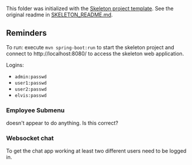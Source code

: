 This folder was initialized with the [Skeleton project template](https://git.uibk.ac.at/informatik/qe/skeleton).
See the original readme in [SKELETON_README.md](SKELETON_README.md).

## Reminders
To run:
 execute  `mvn spring-boot:run` to start the skeleton project
 and connect to http://localhost:8080/ to access the skeleton
 web application. 
 
Logins: 
  - `admin:passwd`
  - `user1:passwd`
  - `user2:passwd`
  - `elvis:passwd`
  
### Employee Submenu

doesn't appear to do anything. Is this correct?

### Websocket chat

To get the chat app working at least two different users need to be logged in.

